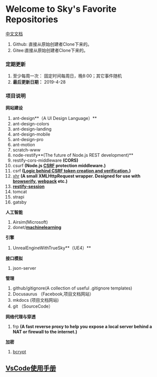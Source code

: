 # Welcome to Sky's Favorite Repositories
[中文文档](./index.md)

1. Github: 直接从原始创建者Clone下来的。
2. Gitee:直接从原始创建者Clone下来的。


### 定期更新

1. 至少每周一次： 固定时间每周日，晚8:00；其它事件随机
2. **最后更新日期：** 2019-4-28

### 项目说明

**网站建设**

1. ant-design**（A UI Design Language）**
2. ant-design-colors
3. ant-design-landing
4. ant-design-mobile
5. ant-design-pro
6. ant-motion
7. scratch-www
8. node-restify**(The future of Node.js REST development)**
9. restify-cors-middleware **(CORS)**
10. csurf **(Node.js [CSRF](https://en.wikipedia.org/wiki/Cross-site_request_forgery) protection middleware.)**
11. csrf **([Logic behind CSRF token creation and verification.](https://github.com/pillarjs/csrf.git))**
12. [xhr](<https://github.com/naugtur/xhr>) **(A small XMLHttpRequest wrapper. Designed for use with [browserify](http://browserify.org/), [webpack](https://webpack.github.io/) etc.)**
13.  **[restify-session](<https://github.com/mgesmundo/restify-session>)**
14. tomcat
15. strapi
16. gatsby

**人工智能**

1. Airsim(Microsoft)
2. donet/**[machinelearning](https://github.com/dotnet/machinelearning)**

**引擎**

1. UnrealEngineWithTrueSky**（UE4）** 

**接口模拟**

1. json-server

**管理**

1. github/gitignore(A collection of useful .gitignore templates)
2. Docusaurus （Facebook,项目文档网站）
3. mkdocs (项目文档网站)
4. git （SourceCode）

**网络代理与穿透**

1. frp **(A fast reverse proxy to help you expose a local server behind a NAT or firewall to the internet.)**

**加密**

1. [bcrypt](<https://github.com/dcodeIO/bcrypt.js>)



## [VsCode使用手册](./VsCode使用手册/index.md)

